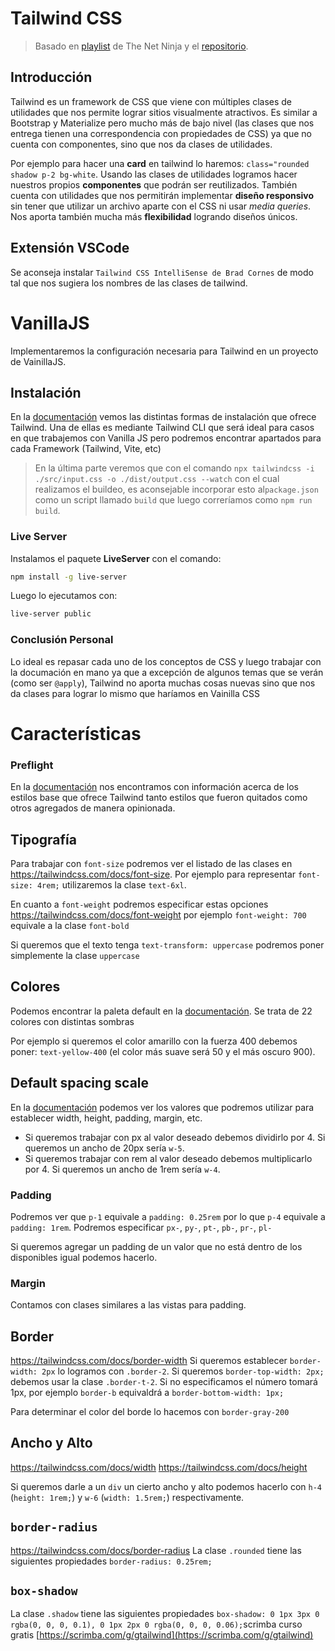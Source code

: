 # Tailwind CSS
> Basado en [playlist](https://www.youtube.com/watch?v=bxmDnn7lrnk&list=PL4cUxeGkcC9gpXORlEHjc5bgnIi5HEGhw&ab_channel=TheNetNinja) de The Net Ninja y el [repositorio](https://github.com/iamshaunjp/tailwind-tutorial). 

## Introducción
Tailwind es un framework de CSS que viene con múltiples clases de utilidades que nos permite lograr sitios visualmente atractivos. Es similar a Bootstrap y Materialize pero mucho más de bajo nivel (las clases que nos entrega tienen una correspondencia con propiedades de CSS) ya que no cuenta con componentes, sino que nos da clases de utilidades.

Por ejemplo para hacer una **card** en tailwind lo haremos: `class="rounded shadow p-2 bg-white`. Usando las clases de utilidades logramos hacer nuestros propios **componentes** que podrán ser reutilizados. También cuenta con utilidades que nos permitirán implementar **diseño responsivo** sin tener que utilizar un archivo aparte con el CSS ni usar *media queries*. Nos aporta también mucha más **flexibilidad** logrando diseños únicos.



## Extensión VSCode
Se aconseja instalar `Tailwind CSS IntelliSense de Brad Cornes` de modo tal que nos sugiera los nombres de las clases de tailwind.



# VanillaJS

Implementaremos la configuración necesaria para Tailwind en un proyecto de VainillaJS.

## Instalación

En la [documentación](https://tailwindcss.com/docs/installation) vemos las distintas formas de instalación que ofrece Tailwind. Una de ellas es mediante Tailwind CLI que será ideal para casos en que trabajemos con Vanilla JS pero podremos encontrar apartados para cada Framework (Tailwind, Vite, etc)

> En la última parte veremos que con el comando `npx tailwindcss -i ./src/input.css -o ./dist/output.css --watch` con el cual realizamos el buildeo, es aconsejable incorporar esto al`package.json` como un script llamado `build` que luego correríamos como `npm run build`.

### Live Server
Instalamos el paquete **LiveServer** con el comando:

```bash
npm install -g live-server
```

Luego lo ejecutamos con:

```bash
live-server public
```

### Conclusión Personal

Lo ideal es repasar cada uno de los conceptos de CSS y luego trabajar con la documación en mano ya que a excepción de algunos temas que se verán (como ser `@apply`), Tailwind no aporta muchas cosas nuevas sino que nos da clases para lograr lo mismo que haríamos en Vainilla CSS



# Características

### Preflight

En la [documentación](https://tailwindcss.com/docs/preflight) nos encontramos con información acerca de los estilos base que ofrece Tailwind tanto estilos que fueron quitados como otros agregados de manera opinionada.

## Tipografía

Para trabajar con `font-size` podremos ver el listado de las clases en https://tailwindcss.com/docs/font-size. 
Por ejemplo para representar `font-size: 4rem;` utilizaremos la clase `text-6xl`. 

En cuanto a `font-weight` podremos especificar estas opciones https://tailwindcss.com/docs/font-weight por ejemplo `font-weight: 700` equivale a la clase `font-bold` 

Si queremos que el texto tenga `text-transform: uppercase` podremos poner simplemente la clase `uppercase`

## Colores
Podemos encontrar la paleta default en la [documentación](https://tailwindcss.com/docs/customizing-colors#default-color-palette). Se trata de 22 colores con distintas sombras 

Por ejemplo si queremos el color amarillo con la fuerza 400 debemos poner: `text-yellow-400` (el color más suave será 50 y el más oscuro 900).

## Default spacing scale

En la [documentación](https://tailwindcss.com/docs/customizing-spacing#default-spacing-scale) podemos ver los valores que podremos utilizar para establecer width, height, padding, margin, etc.

* Si queremos trabajar con px al valor deseado debemos dividirlo por 4. Si queremos un ancho de 20px sería `w-5`.
* Si queremos trabajar con rem al valor deseado debemos multiplicarlo por 4. Si queremos un ancho de 1rem sería `w-4`.

### Padding
Podremos ver que `p-1` equivale a `padding: 0.25rem` por lo que `p-4` equivale a `padding: 1rem`.
Podremos especificar `px-`, `py-`, `pt-`, `pb-`, `pr-`, `pl-`

Si queremos agregar un padding de un valor que no está dentro de los disponibles igual podemos hacerlo.



### Margin
Contamos con clases similares a las vistas para padding.

## Border
https://tailwindcss.com/docs/border-width
Si queremos establecer `border-width: 2px` lo logramos con `.border-2`. Si queremos `border-top-width: 2px;` debemos usar la clase `.border-t-2`. Si no especificamos el número tomará 1px, por ejemplo `border-b` equivaldrá a `border-bottom-width: 1px;`

Para determinar el color del borde lo hacemos con `border-gray-200`

## Ancho y Alto
https://tailwindcss.com/docs/width
https://tailwindcss.com/docs/height

Si queremos darle a un `div` un cierto ancho y alto podemos hacerlo con `h-4` (`height: 1rem;`) y `w-6` (`width: 1.5rem;`) respectivamente.

## `border-radius`
https://tailwindcss.com/docs/border-radius
La clase `.rounded` tiene las siguientes propiedades `border-radius: 0.25rem;`

## `box-shadow`
La clase `.shadow` tiene las siguientes propiedades `box-shadow: 0 1px 3px 0 rgba(0, 0, 0, 0.1), 0 1px 2px 0 rgba(0, 0, 0, 0.06);`scrimba curso gratis
[https://scrimba.com/g/gtailwind](https://scrimba.com/g/gtailwind)